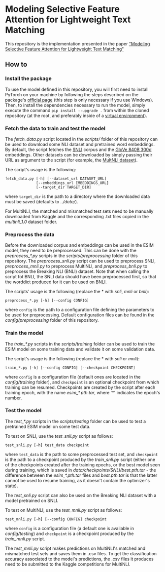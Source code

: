 # Modeling Selective Feature Attention for Lightweight Text Matching

This repository is the implementation presented in the paper 
["Modeling Selective Feature Attention for Lightweight Text Matching"](https://www.ijcai.org/proceedings/2024/0732.pdf)

## How to
### Install the package
To use the model defined in this repository, you will first need to install PyTorch on your machine by following the steps
described on the package's [official page](https://pytorch.org/get-started/locally/) (this step is only necessary if you use
Windows).
Then, to install the dependencies necessary to run the model, simply execute the command `pip install --upgrade .` from within
the cloned repository (at the root, and preferably inside of a [virtual environment](https://docs.python.org/3/tutorial/venv.html)).

### Fetch the data to train and test the model
The *fetch_data.py* script located in the *scripts/* folder of this repository can be used to download some NLI dataset and
pretrained word embeddings. By default, the script fetches the [SNLI](https://nlp.stanford.edu/projects/snli/) corpus and
the [GloVe 840B 300d](https://nlp.stanford.edu/projects/glove/) embeddings. Other datasets can be downloaded by simply passing
their URL as argument to the script (for example, the [MultNLI dataset](https://www.nyu.edu/projects/bowman/multinli/)).

The script's usage is the following:
```
fetch_data.py [-h] [--dataset_url DATASET_URL]
              [--embeddings_url EMBEDDINGS_URL]
              [--target_dir TARGET_DIR]
```
where `target_dir` is the path to a directory where the downloaded data must be saved (defaults to *../data/*).

For MultiNLI, the matched and mismatched test sets need to be manually downloaded from Kaggle and the corresponding .txt files 
copied in the *multinli_1.0* dataset folder.

### Preprocess the data
Before the downloaded corpus and embeddings can be used in the ESIM model, they need to be preprocessed. This can be done with
the *preprocess_\*.py* scripts in the *scripts/preprocessing* folder of this repository. The *preprocess_snli.py* script can be 
used to preprocess SNLI, *preprocess_mnli.py* to preprocess MultiNLI, and *preprocess_bnli.py* to preprocess the Breaking NLI 
(BNLI) dataset. Note that when calling the script fot BNLI, the SNLI data should have been preprocessed first, so that the 
worddict produced for it can be used on BNLI.

The scripts' usage is the following (replace the \* with *snli*, *mnli* or *bnli*):
```
preprocess_*.py [-h] [--config CONFIG]
```
where `config` is the path to a configuration file defining the parameters to be used for preprocessing. Default 
configuration files can be found in the *config/preprocessing* folder of this repository.

### Train the model
The *train_\*.py* scripts in the *scripts/training* folder can be used to train the ESIM model on some training data and 
validate it on some validation data.

The script's usage is the following (replace the \* with *snli* or *mnli*):
```
train_*.py [-h] [--config CONFIG] [--checkpoint CHECKPOINT]
```
where `config` is a configuration file (default ones are located in the *config/training* folder), and `checkpoint` is an 
optional checkpoint from which training can be resumed. Checkpoints are created by the script after each training epoch, with 
the name *esim_\*.pth.tar*, where '\*' indicates the epoch's number.

### Test the model
The *test_\*.py* scripts in the *scripts/testing* folder can be used to test a pretrained ESIM model on some test data.

To test on SNLI, use the *test_snli.py* script as follows:
```
test_snli.py [-h] test_data checkpoint
```
where `test_data` is the path to some preprocessed test set, and `checkpoint` is the path to a checkpoint produced by the 
*train_snli.py* script (either one of the checkpoints created after the training epochs, or the best model seen during 
training, which is saved in *data/checkpoints/SNLI/best.pth.tar* - the difference between the *esim_\*.pth.tar* files and 
*best.pth.tar* is that the latter cannot be used to resume training, as it doesn't contain the optimizer's state).

The *test_snli.py* script can also be used on the Breaking NLI dataset with a model pretrained on SNLI.

To test on MultiNLI, use the *test_mnli.py* script as follows:
```
test_mnli.py [-h] [--config CONFIG] checkpoint
```
where `config` is a configuration file (a default one is available in *config/testing*) and `checkpoint` is a checkpoint 
produced by the *train_mnli.py* script.

The *test_mnli.py* script makes predictions on MultiNLI's matched and mismatched test sets and saves them in .csv files.
To get the classification accuracy associated to the model's predictions, the .csv files it produces need to be submitted
to the Kaggle competitions for MultiNLI.

<!-- ## Results
A model pre-trained on SNLI is made available in the *data/checkpoints/SNLI* folder of this repository. The model was trained
with the parameters defined in the default configuration files provided in *config/*.
To test it, simply execute `python test_snli.py ../../preprocessed/SNLI/test_data.pkl ../../data/checkpoints/best.pth.tar`
from within the *scripts/testing* folder.

The pretrained model achieves the following performance on the SNLI dataset:

| Split | Accuracy (%) |
|-------|--------------|
| Train |     93.2     |
| Dev   |     88.4     |
| Test  |     88.0     |

The results are in line with those presented in the paper by Chen et al.

On the [Breaking NLI](https://github.com/BIU-NLP/Breaking_NLI) dataset, published by [Glockner et al. in 2018](https://arxiv.org/pdf/1805.02266.pdf), the model reaches **65.5%** accuracy, as reported in the paper.

On MultiNLI, the model reaches the following accuracy:

| Split | Matched | Mismatched |
|-------|---------|------------|
| Dev   |  77.0 % |   76.8 %   |
| Test  |  76.6 % |   75.8 %   |

These results are slightly above what was reported by Williams et al. in their MultiNLI paper. -->

